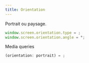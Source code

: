 ```yaml
---
title: Orientation
---
```


Portrait ou paysage.

```javascript
window.screen.orientation.type = ;
window.screen.orientation.angle = °;
```

Media queries

```javascript
(orientation: portrait) = ;
```


<script type="application/javascript">
function Load(evt)
{
  let i = 0;
  let operators = document.querySelectorAll(".token.operator");
  operators[i++].nextSibling.textContent = ` "${window.screen.orientation.type}"`;
  operators[i++].nextSibling.textContent = ` ${window.screen.orientation.angle}°`;
  if (evt.matches) { console.log(evt); }
}

window.addEventListener("load", Load);
window.matchMedia("(orientation: portrait)").addListener(evt => {
  let operators = document.querySelectorAll(".token.operator");
  operators[3].nextSibling.textContent = ` ${evt.matches}`;
});
</script>
